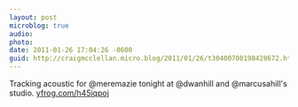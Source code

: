 ```yaml
---
layout: post
microblog: true
audio: 
photo: 
date: 2011-01-26 17:04:26 -0600
guid: http://craigmcclellan.micro.blog/2011/01/26/t30400700198428672.html
---
```

Tracking acoustic for @meremazie tonight at @dwanhill and @marcusahill's studio.  [yfrog.com/h45iqpoj](http://yfrog.com/h45iqpoj)
